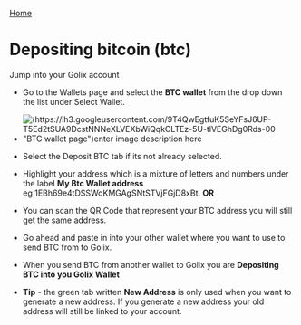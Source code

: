[Home](./README.md)

# Depositing bitcoin (btc)

Jump into your Golix  account
- Go to the Wallets page and select the **BTC wallet** from the drop down the list under Select Wallet.

- ![(https://lh3.googleusercontent.com/9T4QwEgtfuK5SeYFsJ6UP-T5Ed2tSUA9DcstNNNeXLVEXbWiQqkCLTEz-5U-tlVEGhDg0Rds-00 "BTC wallet page")enter image description here](https://lh3.googleusercontent.com/9T4QwEgtfuK5SeYFsJ6UP-T5Ed2tSUA9DcstNNNeXLVEXbWiQqkCLTEz-5U-tlVEGhDg0Rds-00 "BTC wallet page")

- Select the Deposit BTC  tab if its not already  selected.
- Highlight your address which is a mixture of letters and numbers under the label **My Btc Wallet address**  
 eg 1EBh69e4tDSSWoKMGAgSNtSTVjFGjD8xBt.  **OR** 
- You can scan the QR  Code that represent your BTC address you will still get the same address.
-  Go ahead and paste in into your other wallet  where you want  to use to send BTC from to Golix.
- When you send BTC from another wallet to Golix you are **Depositing BTC into you Golix Wallet**
- **Tip** - the green tab written  **New Address** is only used when you want to generate a new address. If you generate a new address your old address will still be linked to your account.

